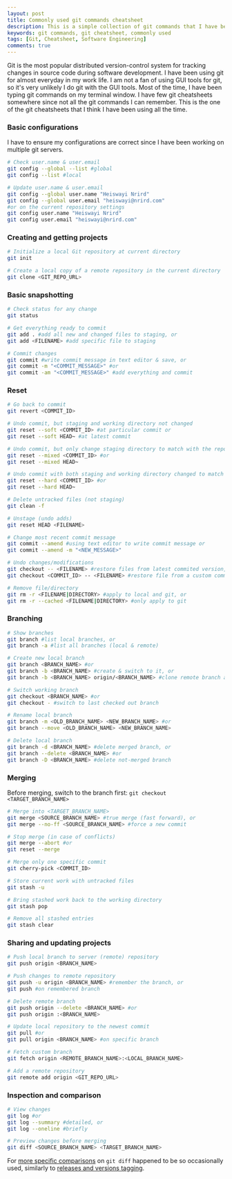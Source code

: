 ```yaml
---
layout: post
title: Commonly used git commands cheatsheet
description: This is a simple collection of git commands that I have been using most of the time.
keywords: git commands, git cheatsheet, commonly used
tags: [Git, Cheatsheet, Software Engineering]
comments: true
---
```


Git is the most popular distributed version-control system for tracking changes in source code during software development. I have been using git for almost everyday in my work life. I am not a fan of using GUI tools for git, so it's very unlikely I do git with the GUI tools. Most of the time, I have been typing git commands on my terminal window. I have few git cheatsheets somewhere since not all the git commands I can remember. This is the one of the git cheatsheets that I think I have been using all the time.

### Basic configurations

I have to ensure my configurations are correct since I have been working on multiple git servers.

```bash
# Check user.name & user.email
git config --global --list #global
git config --list #local

# Update user.name & user.email
git config --global user.name "Heiswayi Nrird"
git config --global user.email "heiswayi@nrird.com"
#or on the current repository settings
git config user.name "Heiswayi Nrird"
git config user.email "heiswayi@nrird.com"
```

### Creating and getting projects

```bash
# Initialize a local Git repository at current directory
git init

# Create a local copy of a remote repository in the current directory
git clone <GIT_REPO_URL>
```

### Basic snapshotting

```bash
# Check status for any change
git status

# Get everything ready to commit
git add . #add all new and changed files to staging, or
git add <FILENAME> #add specific file to staging

# Commit changes
git commit #write commit message in text editor & save, or
git commit -m "<COMMIT_MESSAGE>" #or
git commit -am "<COMMIT_MESSAGE>" #add everything and commit
```

### Reset

```bash
# Go back to commit
git revert <COMMIT_ID>

# Undo commit, but staging and working directory not changed
git reset --soft <COMMIT_ID> #at particular commit or
git reset --soft HEAD~ #at latest commit

# Undo commit, but only change staging directory to match with the repo
git reset --mixed <COMMIT_ID> #or
git reset --mixed HEAD~

# Undo commit with both staging and working directory changed to match the repo
git reset --hard <COMMIT_ID> #or
git reset --hard HEAD~

# Delete untracked files (not staging)
git clean -f

# Unstage (undo adds)
git reset HEAD <FILENAME>

# Change most recent commit message
git commit --amend #using text editor to write commit message or
git commit --amend -m "<NEW_MESSAGE>"

# Undo changes/modifications
git checkout -- <FILENAME> #restore files from latest commited version, or
git checkout <COMMIT_ID> -- <FILENAME> #restore file from a custom commit

# Remove file/directory
git rm -r <FILENAME|DIRECTORY> #apply to local and git, or
git rm -r --cached <FILENAME|DIRECTORY> #only apply to git
```

### Branching

```bash
# Show branches
git branch #list local branches, or
git branch -a #list all branches (local & remote)

# Create new local branch
git branch <BRANCH_NAME> #or
git branch -b <BRANCH_NAME> #create & switch to it, or
git branch -b <BRANCH_NAME> origin/<BRANCH_NAME> #clone remote branch and switch to it

# Switch working branch
git checkout <BRANCH_NAME> #or
git checkout - #switch to last checked out branch

# Rename local branch
git branch -m <OLD_BRANCH_NAME> <NEW_BRANCH_NAME> #or
git branch --move <OLD_BRANCH_NAME> <NEW_BRANCH_NAME>

# Delete local branch
git branch -d <BRANCH_NAME> #delete merged branch, or
git branch --delete <BRANCH_NAME> #or
git branch -D <BRANCH_NAME> #delete not-merged branch
```

### Merging

Before merging, switch to the branch first: `git checkout <TARGET_BRANCH_NAME>`

```bash
# Merge into <TARGET_BRANCH_NAME>
git merge <SOURCE_BRANCH_NAME> #true merge (fast forward), or
git merge --no-ff <SOURCE_BRANCH_NAME> #force a new commit

# Stop merge (in case of conflicts)
git merge --abort #or
git reset --merge

# Merge only one specific commit
git cherry-pick <COMMIT_ID>

# Store current work with untracked files
git stash -u

# Bring stashed work back to the working directory
git stash pop

# Remove all stashed entries
git stash clear
```

### Sharing and updating projects

```bash
# Push local branch to server (remote) repository
git push origin <BRANCH_NAME>

# Push changes to remote repository
git push -u origin <BRANCH_NAME> #remember the branch, or
git push #on remembered branch

# Delete remote branch
git push origin --delete <BRANCH_NAME> #or
git push origin :<BRANCH_NAME>

# Update local repository to the newest commit
git pull #or
git pull origin <BRANCH_NAME> #on specific branch

# Fetch custom branch
git fetch origin <REMOTE_BRANCH_NAME>:<LOCAL_BRANCH_NAME>

# Add a remote repository
git remote add origin <GIT_REPO_URL>
```

### Inspection and comparison

```bash
# View changes
git log #or
git log --summary #detailed, or
git log --oneline #briefly

# Preview changes before merging
git diff <SOURCE_BRANCH_NAME> <TARGET_BRANCH_NAME>
```

For [more specific comparisons](https://gitguys.com/topics/git-diff-command-explained/) on `git diff` happened to be so occasionally used, similarly to [releases and versions tagging](https://gitguys.com/topics/git-object-tag-git-tag/).